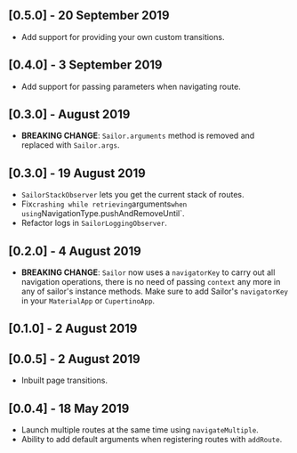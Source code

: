 ## [0.5.0] - 20 September 2019

* Add support for providing your own custom transitions.

## [0.4.0] - 3 September 2019

* Add support for passing parameters when navigating route.

## [0.3.0] - August 2019
* **BREAKING CHANGE**: `Sailor.arguments` method is removed and replaced with `Sailor.args`.

## [0.3.0] - 19 August 2019

* `SailorStackObserver` lets you get the current stack of routes.
* Fix` crashing while retrieving `arguments` when using `NavigationType.pushAndRemoveUntil`.
* Refactor logs in `SailorLoggingObserver`.

## [0.2.0] - 4 August 2019

* **BREAKING CHANGE**: `Sailor` now uses a `navigatorKey` to carry out all navigation operations, there is no need of passing `context` any more in any of sailor's instance methods. Make sure to add Sailor's `navigatorKey` in your `MaterialApp` or `CupertinoApp`.

## [0.1.0] - 2 August 2019

## [0.0.5] - 2 August 2019

* Inbuilt page transitions.


## [0.0.4] - 18 May 2019

* Launch multiple routes at the same time using `navigateMultiple`.
* Ability to add default arguments when registering routes with `addRoute`.
